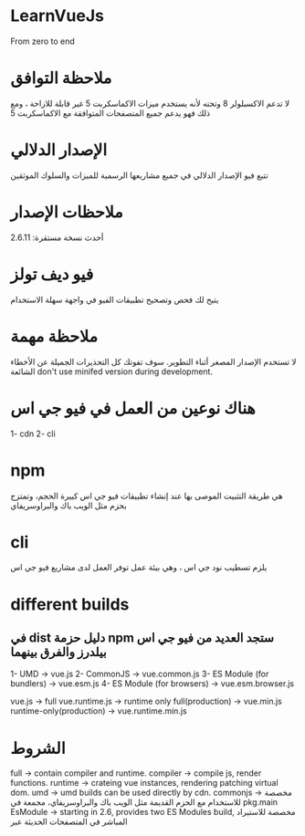 # LearnVueJs
From zero to end

# ملاحظة التوافق

لا تدعم الاكسبلولر 8 وتحته لأنه يستخدم ميزات الاكماسكربت 5 غير قابلة للازاحة ، ومع ذلك فهو يدعم جميع المتصفحات المتوافقة مع الاكماسكربت 5 

# الإصدار الدلالي
تتبع فيو الإصدار الدلالي في جميع مشاريعها الرسمية للميزات والسلوك الموثقين

# ملاحظات الإصدار

أحدث نسخة مستقرة: 2.6.11

# فيو ديف تولز

يتيح لك فحص وتصحيح تطبيقات الفيو في واجهة سهلة الاستخدام

# ملاحظة مهمة
لا تستخدم الإصدار المصغر أثناء التطوير. سوف تفوتك كل التحذيرات الجميلة عن الأخطاء الشائعة
don't use minifed version during development.

# هناك نوعين من العمل في فيو جي اس
1- cdn
2- cli

# npm 

هي طريقة التثبيت الموصى بها عند إنشاء تطبيقات فيو جي اس كبيرة الحجم، وتمتزج بحزم  مثل الويب باك والبراوسريفاي


# cli

يلزم تسطيب نود جي اس ، وهي بيئة عمل توفر العمل لدى مشاريع فيو جي اس


# different builds 

في 
dist
دليل حزمة npm
ستجد العديد من  فيو جي اس بيلدرز والفرق بينهما
-----------
1- UMD  -> vue.js
2- CommonJS	 -> vue.common.js
3- ES Module (for bundlers)	 -> vue.esm.js
4- ES Module (for browsers) -> vue.esm.browser.js


vue.js -> full
vue.runtime.js -> runtime only
full(production) -> vue.min.js
runtime-only(production) -> vue.runtime.min.js

# الشروط

full -> contain compiler and runtime.
compiler -> compile js, render functions.
runtime -> crateing vue instances, rendering patching virtual dom.
umd -> umd builds can be used directly by cdn.
commonjs -> مخصصة للاستخدام مع الحزم القديمة مثل الويب باك والبراوسريفاي، مجمعة في pkg.main
EsModule -> starting in 2.6, provides two ES Modules build, مخصصة للاستيراد المباشر في المتصفحات الحديثة عبر <script type = "module">.


# Runtime + Compiler vs. Runtime-only

// this requires the compiler
new Vue({
  template: '<div>{{ hi }}</div>'
})

// this does not
new Vue({
  render (h) {
    return h('div', this.hi)
  }
})



# ملاحظة مهمة

عند استخدام
vue-loader 
أو 
vueify
يتم تجميع القوالب داخل ملفات vue.*
. لا تحتاج حقًا إلى برنامج التحويل البرمجي في الحزمة النهائية ، وبالتالي يمكنك استخدام إصدار وقت التشغيل فقط
ظرًا لأن الإنشاءات التي يتم تشغيلها فقط هي أقل وزنًا بنسبة 30٪ تقريبًا من نظيراتها في البنية الكاملة ، فيجب عليك استخدامه كلما استطعت. إذا كنت لا تزال ترغب في استخدام البنية الكاملة بدلاً من ذلك ، فأنت بحاجة إلى تكوين اسم مستعار في المجمّع الخاص بك


# Webpack

module.exports = {
  // ...
  resolve: {
    alias: {
      'vue$': 'vue/dist/vue.esm.js' // 'vue/dist/vue.common.js' for webpack 1
    }
  }
}


# Rollup

const alias = require('rollup-plugin-alias')

rollup({
  // ...
  plugins: [
    alias({
      'vue': require.resolve('vue/dist/vue.esm.js')
    })
  ]
})

# Browserify

Add to your project’s package.json:

{
  // ...
  "browser": {
    "vue": "vue/dist/vue.common.js"
  }
}

# Parcel

Add to your project’s package.json:

{
  // ...
  "alias": {
    "vue" : "./node_modules/vue/dist/vue.common.js"
  }
}


# ملاحظة


تكون أوضاع التطوير / الإنتاج ثابتة الترميز لبنية UMD: الملفات غير المصغّرة مخصصة للتطوير ، والملفات المصغّرة مخصصة للإنتاج.

تصميمات CommonJS و ES Module مخصصة للحزم ، لذلك نحن لا نوفر إصدارات مصغرة لهم. ستكون مسؤولاً عن تصغير الحزمة النهائية بنفسك.

تبني CommonJS و ES Module أيضًا الحفاظ على عمليات الفحص الأولية للعمليات. .NODE_ENV مع القيم الحرفية للسلسلة كما يسمح المصغرات مثل UglifyJS لإسقاط كتل التعليمات البرمجية للتنمية فقط بالكامل ، مما يقلل من حجم الملف النهائي.


# Webpack+4

module.exports = {
  mode: 'production'
}

# Webpack3

var webpack = require('webpack')

module.exports = {
  // ...
  plugins: [
    // ...
    new webpack.DefinePlugin({
      'process.env': {
        NODE_ENV: JSON.stringify('production')
      }
    })
  ]
}

# Rollup
const replace = require('rollup-plugin-replace')

rollup({
  // ...
  plugins: [
    replace({
      'process.env.NODE_ENV': JSON.stringify('production')
    })
  ]
}).then(...)

# Browserify

NODE_ENV=production browserify -g envify -e main.js | uglifyjs -c -m > build.js


# CSP env


بيئات CSP
تفرض بعض البيئات ، مثل Google Chrome Apps ، سياسة أمان المحتوى (CSP) ، التي تحظر استخدام Function () جديد لتقييم التعبيرات. يعتمد الإنشاء الكامل على هذه الميزة في ترجمة القوالب ، لذلك غير قابل للاستخدام في هذه البيئات.

من ناحية أخرى ، فإن بنية التشغيل فقط متوافقة تمامًا مع CSP. عند استخدام وقت التشغيل فقط مع Webpack + vue-loader أو Browserify + vueify ، سيتم تجميع القوالب الخاصة بك في وظائف التجسيد التي تعمل بشكل مثالي في بيئات CSP.


# Dev Build

git clone https://github.com/vuejs/vue.git node_modules/vue
cd node_modules/vue
npm install
npm run build

# Bower

Only UMD builds are available from Bower.

$ bower install vue


# AMD Module Loaders


يمكن استخدام جميع بنيات يو ام دي مباشرة كوحدة نمطية اي ام دي


